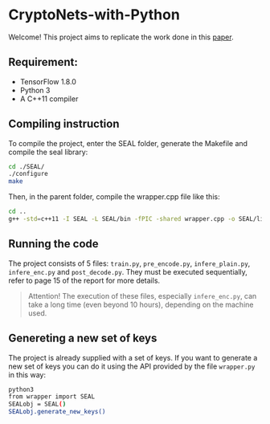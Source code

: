 # CryptoNets-with-Python

Welcome! This project aims to replicate the work done in this [paper](http://proceedings.mlr.press/v48/gilad-bachrach16.pdf).

## Requirement:

* TensorFlow 1.8.0
* Python 3
* A C++11 compiler

## Compiling instruction

To compile the project, enter the SEAL folder, generate the Makefile and compile the seal library:

```bash
cd ./SEAL/
./configure
make
```

Then, in the parent folder, compile the wrapper.cpp file like this:

```bash
cd ..
g++ -std=c++11 -I SEAL -L SEAL/bin -fPIC -shared wrapper.cpp -o SEAL/libseal.so -lseal
```

## Running the code

The project consists of 5 files: ```train.py```, ```pre_encode.py```, ```infere_plain.py```, ```infere_enc.py``` and ```post_decode.py```. They must be executed sequentially, refer to page 15 of the report for more details.

> Attention! The execution of these files, especially ```infere_enc.py```, can take a long time (even beyond 10 hours), depending on the machine used.

## Genereting a new set of keys

The project is already supplied with a set of keys. If you want to generate a new set of keys you can do it using the API provided by the file ```wrapper.py``` in this way:

```bash
python3
from wrapper import SEAL
SEALobj = SEAL()
SEALobj.generate_new_keys()
```

